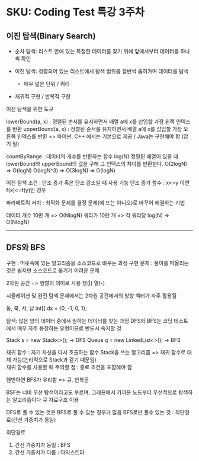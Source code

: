 # SKU: Coding Test 특강 3주차

## 이진 탐색(Binary Search)

- 순차 탐색: 리스트 안에 있는 특정한 데이터를 찾기 위해 앞에서부터 데이터를 하나씩 확인
- 이진 탐색: 정렬되어 있는 리스트에서 탐색 범위를 절반씩 좁혀가며 데이터를 탐색
  * 매우 넓은 단위 / 쿼리
  
- 재귀적 구현 / 반복적 구현

이진 탐색을 위한 도구 

lowerBound(a, x) : 정렬된 순서를 유지하면서 배열 a에 x를 삽입할 가장 왼쪽 인덱스를 반환
upperBound(a, x) : 정렬된 순서를 유지하면서 배열 a에 x를 삽입할 가장 오른쪽 인덱스를 반환
=> 파이썬, C++ 에서는 기본으로 제공 / Java는 구현해야 함 (암기 필)

countByRange : 데이터의 개수를 반환하는 함수 log(N)
정렬된 배열이 있을 때 lowerBound와 upperBound의 값을 구해 그 인덱스의 차이를 반환한다.
O(2logN) => O(logN)
O(logN^3) => O(3logN) => O(logN)

이진 탐색 조건 : 단조 증가 혹은 단조 감소일 때 사용 가능
단조 증가 함수 : x<=y 이면 f(x)<=f(y)인 경우

파라메트릭 서치 : 최적화 문제를 결정 문제(예 또는 아니오)로 바꾸어 해결하는 기법

데이터 개수 10만 개 => O(NlogN)
쿼리가 10만 개 => 각 쿼리당 log(N) => O(NlogN)


<hr>

## DFS와 BFS

구현 : 머릿속에 있는 알고리즘을 소스코드로 바꾸는 과정
구현 문제 : 풀이를 떠올리는 것은 쉽지만 소스코드로 옮기기 어려운 문제

2차원 공간 => 행렬의 의미로 사용
행(|)
열(-)

시뮬레이션 및 완전 탐색 문제에서는 2차원 공간에서의 방향 벡터가 자주 활용됨

동, 북, 서, 남
int[] dx = {0, -1, 0, 1};

탐색: 많은 양의 데이터 중에서 원하는 데이터를 찾는 과정
DFS와 BFS는 코딩 테스트에서 매우 자주 등장하는 유형이므로 반드시 숙지할 것

Stack<Integer> s = new Stack<>(); -> DFS
Queue<Integer> q = new LinkedList<>(); -> BFS

재귀 함수 : 자기 자신을 다시 호출하는 함수
Stack을 쓰는 알고리즘 => 재귀 함수로 대체 가능(논리적으로 Stack과 같기 때문임)<br>
재귀 함수를 사용할 때 주의할 점 : 종료 조건을 포함해야 함

웬만하면 BFS가 유리함 => 큐, 반복문

BSF는 너비 우선 탐색이라고도 부르며, 그래프에서 가까운 노드부터 우선적으로 탐색하는 알고리즘이다
큐 자료구조 이용

DFS로 풀 수 있는 것은 BFS로 풀 수 있는 경우가 많음
BFS로만 풀수 있는 것 : 최단경로(간선 가중치가 동일)

최단경로
1. 간선 가중치가 동일 : BFS
2. 간선 가중치가 다름 : 다익스트라
